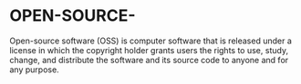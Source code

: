 # OPEN-SOURCE-
Open-source software (OSS) is computer software that is released under a license in which the copyright holder grants users the rights to use, study, change, and distribute the software and its source code to anyone and for any purpose.
